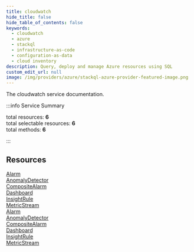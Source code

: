 ```yaml
---
title: cloudwatch
hide_title: false
hide_table_of_contents: false
keywords:
  - cloudwatch
  - azure
  - stackql
  - infrastructure-as-code
  - configuration-as-data
  - cloud inventory
description: Query, deploy and manage Azure resources using SQL
custom_edit_url: null
image: /img/providers/azure/stackql-azure-provider-featured-image.png
---
```


The cloudwatch service documentation.

:::info Service Summary

<div class="row">
<div class="providerDocColumn">
<span>total resources:&nbsp;<b>6</b></span><br />
<span>total selectable resources:&nbsp;<b>6</b></span><br />
<span>total methods:&nbsp;<b>6</b></span><br />
</div>
</div>

:::

## Resources
<div class="row">
<div class="providerDocColumn">
<a href="/providers/azure/cloudwatch/Alarm/">Alarm</a><br />
<a href="/providers/azure/cloudwatch/AnomalyDetector/">AnomalyDetector</a><br />
<a href="/providers/azure/cloudwatch/CompositeAlarm/">CompositeAlarm</a><br />
<a href="/providers/azure/cloudwatch/Dashboard/">Dashboard</a><br />
<a href="/providers/azure/cloudwatch/InsightRule/">InsightRule</a><br />
<a href="/providers/azure/cloudwatch/MetricStream/">MetricStream</a>
</div>
<div class="providerDocColumn">
<a href="/providers/azure/cloudwatch/Alarm/">Alarm</a><br />
<a href="/providers/azure/cloudwatch/AnomalyDetector/">AnomalyDetector</a><br />
<a href="/providers/azure/cloudwatch/CompositeAlarm/">CompositeAlarm</a><br />
<a href="/providers/azure/cloudwatch/Dashboard/">Dashboard</a><br />
<a href="/providers/azure/cloudwatch/InsightRule/">InsightRule</a><br />
<a href="/providers/azure/cloudwatch/MetricStream/">MetricStream</a>
</div>
</div>